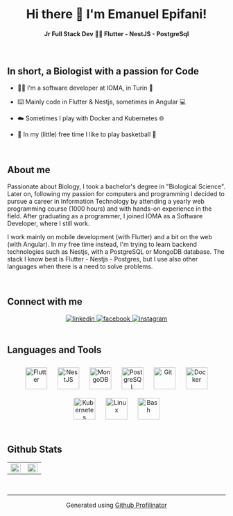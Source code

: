 # **<div align="center">Hi there 👋 I'm Emanuel Epifani!</div>**  
  

#### <div align="center">Jr Full Stack Dev 👨‍💻 Flutter - NestJS - PostgreSql</div>  
  

<br/>  


## In short, a Biologist with a passion for Code  
- 👨‍💻 I’m a software developer at IOMA, in Turin 🏢  
  

- ⌨️ Mainly code in Flutter & Nestjs, sometimes in Angular 💻  
  

- ☁️ Sometimes I play with Docker and Kubernetes 🌐  
  

- 🌱 In my (little) free time I like to play basketball 🏀  
    

<br/>  


## About me  
Passionate about Biology, I took a bachelor's degree in "Biological Science". Later on, following my passion for computers and programming I decided to pursue a career in Information Technology by attending a yearly web programming course (1000 hours) and with hands-on experience in the field. After graduating as a programmer, I joined IOMA as a Software Developer, where I still work. 

I work mainly on mobile development (with Flutter) and a bit on the web (with Angular). In my free time instead, I'm trying to learn backend technologies such as Nestjs, with a PostgreSQL or MongoDB database. The stack I know best is Flutter - Nestjs - Postgres, but I use also other languages when there is a need to solve problems.
  
  

<br/>  


## Connect with me  
<div align="center">
<a href="https://www.linkedin.com/in/emanuel-epifani-5b96a8215/" target="_blank">
<img src=https://img.shields.io/badge/linkedin-%231E77B5.svg?&style=for-the-badge&logo=linkedin&logoColor=white alt=linkedin style="margin-bottom: 5px;" />
</a>
<a href="https://facebook.com/emanuel.epifani" target="_blank">
<img src=https://img.shields.io/badge/facebook-%232E87FB.svg?&style=for-the-badge&logo=facebook&logoColor=white alt=facebook style="margin-bottom: 5px;" />
</a>
<a href="https://instagram.com/emanuel__epifani" target="_blank">
<img src=https://img.shields.io/badge/instagram-%23000000.svg?&style=for-the-badge&logo=instagram&logoColor=white alt=instagram style="margin-bottom: 5px;" />
</a>  
</div>  
  

<br/>  


## Languages and Tools  
<div align="center">  
<a href="https://flutter.dev/" target="_blank"><img style="margin: 10px" src="https://profilinator.rishav.dev/skills-assets/flutterio-icon.svg" alt="Flutter" height="50" /></a> 
<a href="https://nestjs.com/" target="_blank"><img style="margin: 10px" src="https://d33wubrfki0l68.cloudfront.net/e937e774cbbe23635999615ad5d7732decad182a/26072/logo-small.ede75a6b.svg" alt="NestJS" height="50" /></a>  
<a href="https://www.mongodb.com/" target="_blank"><img style="margin: 10px" src="https://profilinator.rishav.dev/skills-assets/mongodb-original-wordmark.svg" alt="MongoDB" height="50" /></a>  
<a href="https://www.postgresql.org/" target="_blank"><img style="margin: 10px" src="https://profilinator.rishav.dev/skills-assets/postgresql-original-wordmark.svg" alt="PostgreSQL" height="50" /></a>  
<a href="https://github.com/" target="_blank"><img style="margin: 10px" src="https://profilinator.rishav.dev/skills-assets/git-scm-icon.svg" alt="Git" height="50" /></a>  
<a href="https://www.docker.com/" target="_blank"><img style="margin: 10px" src="https://profilinator.rishav.dev/skills-assets/docker-original-wordmark.svg" alt="Docker" height="50" /></a>  
<a href="https://kubernetes.io/" target="_blank"><img style="margin: 10px" src="https://profilinator.rishav.dev/skills-assets/kubernetes-icon.svg" alt="Kubernetes" height="50" /></a>  
<a href="https://www.linux.org/" target="_blank"><img style="margin: 10px" src="https://profilinator.rishav.dev/skills-assets/linux-original.svg" alt="Linux" height="50" /></a>  
<a href="https://www.gnu.org/software/bash/" target="_blank"><img style="margin: 10px" src="https://profilinator.rishav.dev/skills-assets/gnu_bash-icon.svg" alt="Bash" height="50" /></a>  
</div>  

<br/>  


## Github Stats  
<table><tr><td valign="top" width="50%">

<img src="https://github-readme-stats.vercel.app/api?username=emanuel-epifani&show_icons=true&count_private=true&hide_border=true" align="left" style="width: 100%" />

</td><td valign="top" width="50%">

<div align="right"><img src="https://github-readme-stats.vercel.app/api/top-langs/?username=emanuel-epifani&hide_border=true&layout=compact" align="right" style="width: 100%" /></div>

</td></tr></table>
<br />

----
<div align="center">Generated using <a href="https://profilinator.rishav.dev/" target="_blank">Github Profilinator</a></div>
